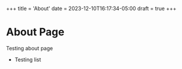 +++
title = 'About'
date = 2023-12-10T16:17:34-05:00
draft = true
+++

# About Page

Testing about page

* Testing list
